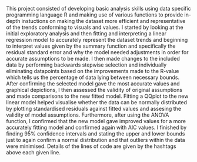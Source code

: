 This project consisted of developing basic analysis skills using data specific programming language R and making use of various functions to provide in-depth 
instuctions on making the dataset more efficient and representative of the trends conforming to visuals and values. 
I started by looking at the initial exploratory analysis and then fitting and interpreting a linear regression model to accurately represent the dataset trends
and beginning to interpret values given by the summary function and specifically the residual standard error and why the model needed adjustments in order for 
accurate assumptions to be made. I then made changes to the included data by performing backwards stepwise selection and individually eliminating datapoints based
on the improvements made to the R-value which tells us the percentage of data lying between necessary bounds. 
After confirming the selected model gave the most accurate values and graphical depictions, I then assessed the validity of original assumptions and made 
comparisons to the new fitted model. Fitting a QQplot to the new linear model helped visualise whether the data can be normally distributed by plotting standardised 
residuals against fitted values and assesing the validity of model assumptions. Furthermore, after using the ANOVA function, I confirmed that the new model gave 
improved values for a more accurately fitting model and confirmed again with AIC values. 
I finished by finding 95% confidence intervals and stating the upper and lower bounds just to again confirm a normal distribution and that outliers within the 
data were minimised. Details of the lines of code are given by the hashtags above each given line.
